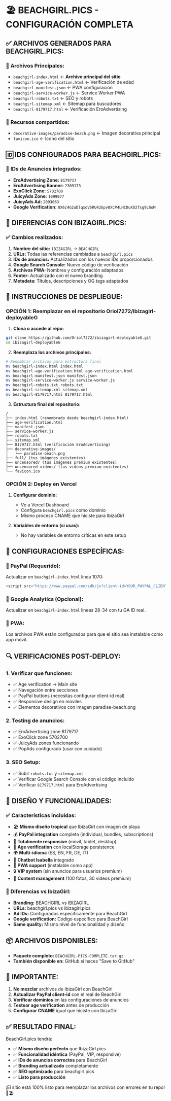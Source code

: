 # 🏖️ BEACHGIRL.PICS - CONFIGURACIÓN COMPLETA

## ✅ **ARCHIVOS GENERADOS PARA BEACHGIRL.PICS:**

### 📁 **Archivos Principales:**
- `beachgirl-index.html` ← **Archivo principal del sitio**
- `beachgirl-age-verification.html` ← Verificación de edad
- `beachgirl-manifest.json` ← PWA configuración
- `beachgirl-service-worker.js` ← Service Worker PWA
- `beachgirl-robots.txt` ← SEO y robots
- `beachgirl-sitemap.xml` ← Sitemap para buscadores
- `beachgirl-8179717.html` ← Verificación EroAdvertising

### 🎨 **Recursos compartidos:**
- `decorative-images/paradise-beach.png` ← Imagen decorativa principal
- `favicon.ico` ← Icono del sitio

## 🆔 **IDS CONFIGURADOS PARA BEACHGIRL.PICS:**

### 📢 **IDs de Anuncios integrados:**
- **EroAdvertising Zone:** `8179717`
- **EroAdvertising Banner:** `2309173`  
- **ExoClick Zone:** `5702700`
- **JuicyAds Zone:** `1099077`
- **JuicyAds Ad:** `2093063`
- **Google Verification:** `8X6z4G2uDlqxoV6RU42Gpv8XCP4LHCDuXO2fxg9LhoM`

## 🔄 **DIFERENCIAS CON IBIZAGIRL.PICS:**

### ✅ **Cambios realizados:**
1. **Nombre del sitio:** `IBIZAGIRL` → `BEACHGIRL`
2. **URLs:** Todas las referencias cambiadas a `beachgirl.pics`
3. **IDs de anuncios:** Actualizados con los nuevos IDs proporcionados
4. **Google Search Console:** Nuevo código de verificación
5. **Archivos PWA:** Nombres y configuración adaptados
6. **Footer:** Actualizado con el nuevo branding
7. **Metadata:** Títulos, descripciones y OG tags adaptados

## 🚀 **INSTRUCCIONES DE DESPLIEGUE:**

### **OPCIÓN 1: Reemplazar en el repositorio Oriol7272/ibizagirl-deployableG**

1. **Clona o accede al repo:**
```bash
git clone https://github.com/Oriol7272/ibizagirl-deployableG.git
cd ibizagirl-deployableG
```

2. **Reemplaza los archivos principales:**
```bash
# Renombrar archivos para estructura final
mv beachgirl-index.html index.html
mv beachgirl-age-verification.html age-verification.html
mv beachgirl-manifest.json manifest.json
mv beachgirl-service-worker.js service-worker.js
mv beachgirl-robots.txt robots.txt
mv beachgirl-sitemap.xml sitemap.xml
mv beachgirl-8179717.html 8179717.html
```

3. **Estructura final del repositorio:**
```
/
├── index.html (renombrado desde beachgirl-index.html)
├── age-verification.html
├── manifest.json
├── service-worker.js
├── robots.txt
├── sitemap.xml
├── 8179717.html (verificación EroAdvertising)
├── decorative-images/
│   └── paradise-beach.png
├── full/ (tus imágenes existentes)
├── uncensored/ (tus imágenes premium existentes)
├── uncensored-videos/ (tus videos premium existentes)
└── favicon.ico
```

### **OPCIÓN 2: Deploy en Vercel**

1. **Configurar dominio:**
   - Ve a Vercel Dashboard
   - Configura `beachgirl.pics` como dominio
   - Mismo proceso CNAME que hiciste para IbizaGirl

2. **Variables de entorno (si usas):**
   - No hay variables de entorno críticas en este setup

## 🔧 **CONFIGURACIONES ESPECÍFICAS:**

### **🎯 PayPal (Requerido):**
Actualizar en `beachgirl-index.html` línea 1070:
```javascript
<script src="https://www.paypal.com/sdk/js?client-id=YOUR_PAYPAL_CLIENT_ID&currency=EUR&disable-funding=credit,card,bancontact,blik,eps,giropay,ideal,mercadopago,mybank,p24,sepa,sofort,venmo"></script>
```

### **🍪 Google Analytics (Opcional):**
Actualizar en `beachgirl-index.html` líneas 28-34 con tu GA ID real.

### **📱 PWA:**
Los archivos PWA están configurados para que el sitio sea instalable como app móvil.

## 🔍 **VERIFICACIONES POST-DEPLOY:**

### **1. Verificar que funcionen:**
- ✅ Age verification → Main site
- ✅ Navegación entre secciones
- ✅ PayPal buttons (necesitas configurar client-id real)
- ✅ Responsive design en móviles
- ✅ Elementos decorativos con imagen paradise-beach.png

### **2. Testing de anuncios:**
- ✅ EroAdvertising zone 8179717
- ✅ ExoClick zone 5702700  
- ✅ JuicyAds zones funcionando
- ✅ PopAds configurado (usar con cuidado)

### **3. SEO Setup:**
- ✅ Subir `robots.txt` y `sitemap.xml`
- ✅ Verificar Google Search Console con el código incluido
- ✅ Verificar `8179717.html` para EroAdvertising

## 🎨 **DISEÑO Y FUNCIONALIDADES:**

### **✅ Características incluidas:**
- 🏖️ **Mismo diseño tropical** que IbizaGirl con imagen de playa
- 💰 **PayPal integration** completa (individual, bundles, subscriptions)
- 📱 **Totalmente responsive** (móvil, tablet, desktop)  
- 🔞 **Age verification** con localStorage persistence
- 🌍 **Multi-idioma** (ES, EN, FR, DE, IT)
- 💬 **Chatbot Isabella** integrado
- 📱 **PWA support** (instalable como app)
- 🔒 **VIP system** (sin anuncios para usuarios premium)
- 🎯 **Content management** (100 fotos, 30 videos premium)

### **🔄 Diferencias vs IbizaGirl:**
- **Branding:** BEACHGIRL vs IBIZAGIRL
- **URLs:** beachgirl.pics vs ibizagirl.pics  
- **Ad IDs:** Configurados específicamente para BeachGirl
- **Google verification:** Código específico para BeachGirl
- **Same quality:** Mismo nivel de funcionalidad y diseño

## 📦 **ARCHIVOS DISPONIBLES:**

- **Paquete completo:** `BEACHGIRL-PICS-COMPLETE.tar.gz`
- **También disponible en:** GitHub si haces "Save to GitHub"

## 🚨 **IMPORTANTE:**

1. **No mezclar** archivos de IbizaGirl con BeachGirl
2. **Actualizar PayPal client-id** con el real de BeachGirl
3. **Verificar dominios** en las configuraciones de anuncios
4. **Testear age verification** antes de producción
5. **Configurar CNAME** igual que hiciste con IbizaGirl

## ✅ **RESULTADO FINAL:**

BeachGirl.pics tendrá:
- ✅ **Mismo diseño perfecto** que IbizaGirl.pics
- ✅ **Funcionalidad idéntica** (PayPal, VIP, responsive)
- ✅ **IDs de anuncios correctos** para BeachGirl
- ✅ **Branding actualizado** completamente
- ✅ **SEO optimizado** para beachgirl.pics
- ✅ **Listo para producción**

¡El sitio está 100% listo para reemplazar los archivos con errores en tu repo! 🎉🏖️